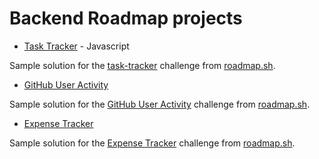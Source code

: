 
# Backend Roadmap projects

- [Task Tracker](https://github.com/eduardo009cs/backend-projects/tree/main/task-tracker) - Javascript

Sample solution for the [task-tracker](https://roadmap.sh/projects/task-tracker) challenge from [roadmap.sh](https://roadmap.sh/).

- [GitHub User Activity](https://github.com/eduardo009cs/backend-projects/tree/main/github-user-activity)

Sample solution for the [GitHub User Activity](https://roadmap.sh/projects/github-user-activity) challenge from [roadmap.sh](https://roadmap.sh/).

- [Expense Tracker](https://github.com/eduardo009cs/backend-projects/tree/main/expense-tracker)

Sample solution for the [Expense Tracker](https://roadmap.sh/projects/expense-tracker) challenge from [roadmap.sh](https://roadmap.sh/).